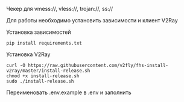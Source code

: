 Чекер для vmess://, vless://, trojan://, ss://

Для работы необходимо установить зависимости и клиент V2Ray

Установка зависимостей

```
pip install requirements.txt
```


Установка V2Ray

```
curl -O https://raw.githubusercontent.com/v2fly/fhs-install-v2ray/master/install-release.sh
chmod +x install-release.sh
sudo ./install-release.sh
```

Переименовать .env.example в .env и заполнить